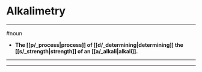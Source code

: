 # Alkalimetry
---
#noun
- **The [[p/_process|process]] of [[d/_determining|determining]] the [[s/_strength|strength]] of an [[a/_alkali|alkali]].**
---
---
